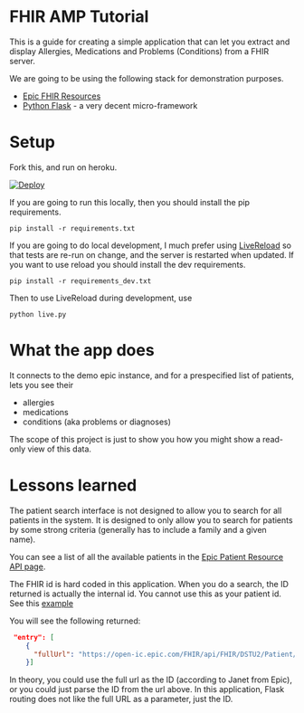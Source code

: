 # FHIR AMP Tutorial

This is a guide for creating a simple application that can let you extract and display Allergies, Medications and Problems (Conditions) from a FHIR server.

We are going to be using the following stack for demonstration purposes.

* [Epic FHIR Resources](https://open.epic.com/Interface/FHIR) 
* [Python Flask](http://flask.pocoo.org/) - a very decent micro-framework

# Setup
 
Fork this, and run on heroku.

[![Deploy](https://www.herokucdn.com/deploy/button.svg)](https://heroku.com/deploy)

If you are going to run this locally, then you should install the pip requirements.

    pip install -r requirements.txt
    
If you are going to do local development, I much prefer using [LiveReload](https://github.com/lepture/python-livereload) so that tests are re-run on change, and the server is restarted when updated. If you want to use reload you should install the dev requirements.

    pip install -r requirements_dev.txt
    
Then to use LiveReload during development, use

    python live.py

# What the app does

It connects to the demo epic instance, and for a prespecified list of patients, lets you see their 

* allergies
* medications
* conditions (aka problems or diagnoses)

The scope of this project is just to show you how you might show a read-only view of this data.

# Lessons learned

The patient search interface is not designed to allow you to search for all patients in the system. It is designed to only allow you to search for patients by some strong criteria (generally has to include a family and a given name).

You can see a list of all the available patients in the [Epic Patient Resource API page](https://open.epic.com/Clinical/Patient).

The FHIR id is hard coded in this application. When you do a search, the ID returned is actually the internal id. You cannot use this as your patient id. See this [example](https://open-ic.epic.com/FHIR/api/FHIR/DSTU2/Patient?family=Argonaut&given=Jessica) 

You will see the following returned:

```json
 "entry": [
    {
      "fullUrl": "https://open-ic.epic.com/FHIR/api/FHIR/DSTU2/Patient/TUKRxL29bxE9lyAcdTIyrWC6Ln5gZ-z7CLr2r-2SY964B",
    }]
```

In theory, you could use the full url as the ID (according to Janet from Epic), or you could just parse the ID from the url above. In this application, Flask routing does not like the full URL as a parameter, just the ID. 
